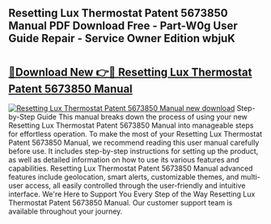 ## Resetting Lux Thermostat Patent 5673850 Manual PDF Download Free - Part-W0g User Guide Repair - Service Owner Edition wbjuK

# <h2><a href="http://bc13673.oget.top/?id=Resetting+Lux+Thermostat+Patent+5673850+Manual">🔗Download New 👉🔴 Resetting Lux Thermostat Patent 5673850 Manual</a></h2>

[![Resetting Lux Thermostat Patent 5673850 Manual new download](https://i.imgur.com/5g1atiW.png)](http://bc13673.oget.top/?id=Resetting+Lux+Thermostat+Patent+5673850+Manual)
Step-by-Step Guide This manual breaks down the process of using your new Resetting Lux Thermostat Patent 5673850 Manual into manageable steps for effortless operation. To make the most of your Resetting Lux Thermostat Patent 5673850 Manual, we recommend reading this user manual carefully before use. It includes step-by-step instructions for setting up the product, as well as detailed information on how to use its various features and capabilities. Resetting Lux Thermostat Patent 5673850 Manual advanced features include geolocation, smart alerts, customizable themes, and multi-user access, all easily controlled through the user-friendly and intuitive interface. We're Here to Support You Every Step of the Way Resetting Lux Thermostat Patent 5673850 Manual. Our customer support team is available throughout your journey.
